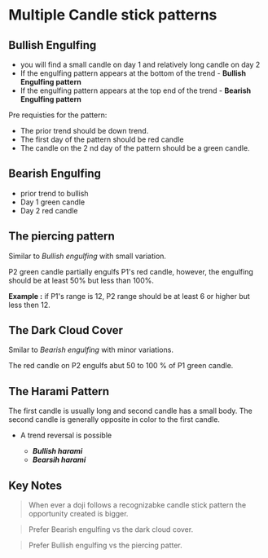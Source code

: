 # Multiple Candle stick patterns

## Bullish Engulfing

* you will find a small candle on day 1 and relatively long candle on day 2
* If the engulfing pattern appears at the bottom of the trend - __Bullish Engulfing pattern__
* If the engulfing pattern appears at the top end of the trend - __Bearish Engulfing pattern__

Pre requisties for the pattern:

* The prior trend should be down trend.
* The first day of the pattern should be red candle 
* The candle on the 2 nd day of the pattern should be a green candle.

## Bearish Engulfing 

* prior trend to bullish
* Day 1 green candle
* Day 2 red candle

## The piercing pattern

Similar to _Bullish engulfing_  with small variation.

P2 green candle partially engulfs P1's red candle, however, the engulfing should be at least 50% but less than 100%.

__Example :__ if P1's range is 12, P2 range should be at least 6 or higher but less then 12.

## The Dark Cloud Cover

Smilar to _Bearish engulfing_ with minor variations.

The red candle on P2 engulfs abut 50 to 100 % of P1 green candle.

## The Harami Pattern

The first candle is usually long and second candle has a small body. The second candle is generally opposite in color to the first candle.

* A trend reversal is possible

   * ___Bullish harami___ 
   * ___Bearsih harami___

## Key Notes

> When ever a doji follows a recognizabke candle stick pattern the opportunity created is bigger. 

> Prefer Bearish engulfing vs the dark cloud cover.

> Prefer Bullish engulfing vs the piercing patter.

